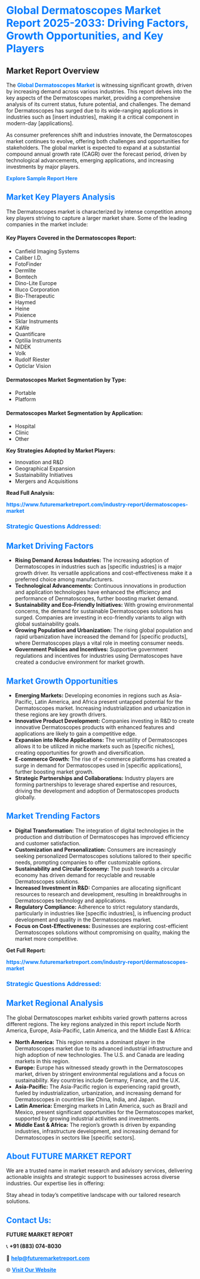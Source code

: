 <h1 style="color: #007BFF;">Global Dermatoscopes Market Report 2025-2033: Driving Factors, Growth Opportunities, and Key Players</h1>

<section id="overview">
<h2>Market Report Overview</h2>
<p>The <a href="https://www.futuremarketreport.com/industry-report/dermatoscopes-market" style="color: #007BFF; text-decoration: none;"><strong>Global Dermatoscopes Market</strong></a> is witnessing significant growth, driven by increasing demand across various industries. This report delves into the key aspects of the Dermatoscopes market, providing a comprehensive analysis of its current status, future potential, and challenges. The demand for Dermatoscopes has surged due to its wide-ranging applications in industries such as [insert industries], making it a critical component in modern-day [applications].</p>
<p>As consumer preferences shift and industries innovate, the Dermatoscopes market continues to evolve, offering both challenges and opportunities for stakeholders. The global market is expected to expand at a substantial compound annual growth rate (CAGR) over the forecast period, driven by technological advancements, emerging applications, and increasing investments by major players.</p>
</section>

<section id="overview">
<p><a href="https://www.futuremarketreport.com/request-sample/reportId=107802" style="color: #007BFF; text-decoration: none;"><strong>Explore Sample Report Here</strong></a></p>
</section>

<section id="key-players">
<h2 style="color: #007BFF;">Market Key Players Analysis</h2>
<p>The Dermatoscopes market is characterized by intense competition among key players striving to capture a larger market share. Some of the leading companies in the market include:</p>
<h4>Key Players Covered in the Dermatoscopes Report:</h4>
<ul><li>Canfield Imaging Systems</li><li>Caliber I.D.</li><li>FotoFinder</li><li>Dermlite</li><li>Bomtech</li><li>Dino-Lite Europe</li><li>Illuco Corporation</li><li>Bio-Therapeutic</li><li>Haymed</li><li>Heine</li><li>Pixience</li><li>Sklar Instruments</li><li>KaWe</li><li>Quantificare</li><li>Optilia Instruments</li><li>NIDEK</li><li>Volk</li><li>Rudolf Riester</li><li>Opticlar Vision</li></ul>
<h4>Dermatoscopes Market Segmentation by Type:</h4>
<ul><li>Portable</li><li>Platform</li></ul>

<h4>Dermatoscopes Market Segmentation by Application:</h4>
<ul><li>Hospital</li><li>Clinic</li><li>Other</li></ul>
<p><strong>Key Strategies Adopted by Market Players:</strong></p>
<ul>
<li>Innovation and R&D</li>
<li>Geographical Expansion</li>
<li>Sustainability Initiatives</li>
<li>Mergers and Acquisitions</li>
</ul>
</section>

<section>
<p><strong>Read Full Analysis: </strong></p><a href="https://www.futuremarketreport.com/industry-report/dermatoscopes-market" style="color: #007BFF; text-decoration: none;"><strong>https://www.futuremarketreport.com/industry-report/dermatoscopes-market</strong></a>
<h3 style="color: #007BFF;">Strategic Questions Addressed:</h3>
</section>

<section id="driving-factors">
<h2 style="color: #007BFF;">Market Driving Factors</h2>
<ul>
<li><strong>Rising Demand Across Industries:</strong> The increasing adoption of Dermatoscopes in industries such as [specific industries] is a major growth driver. Its versatile applications and cost-effectiveness make it a preferred choice among manufacturers.</li>
<li><strong>Technological Advancements:</strong> Continuous innovations in production and application technologies have enhanced the efficiency and performance of Dermatoscopes, further boosting market demand.</li>
<li><strong>Sustainability and Eco-Friendly Initiatives:</strong> With growing environmental concerns, the demand for sustainable Dermatoscopes solutions has surged. Companies are investing in eco-friendly variants to align with global sustainability goals.</li>
<li><strong>Growing Population and Urbanization:</strong> The rising global population and rapid urbanization have increased the demand for [specific products], where Dermatoscopes plays a vital role in meeting consumer needs.</li>
<li><strong>Government Policies and Incentives:</strong> Supportive government regulations and incentives for industries using Dermatoscopes have created a conducive environment for market growth.</li>
</ul>
</section>

<section id="growth-opportunities">
<h2 style="color: #007BFF;">Market Growth Opportunities</h2>
<ul>
<li><strong>Emerging Markets:</strong> Developing economies in regions such as Asia-Pacific, Latin America, and Africa present untapped potential for the Dermatoscopes market. Increasing industrialization and urbanization in these regions are key growth drivers.</li>
<li><strong>Innovative Product Development:</strong> Companies investing in R&D to create innovative Dermatoscopes products with enhanced features and applications are likely to gain a competitive edge.</li>
<li><strong>Expansion into Niche Applications:</strong> The versatility of Dermatoscopes allows it to be utilized in niche markets such as [specific niches], creating opportunities for growth and diversification.</li>
<li><strong>E-commerce Growth:</strong> The rise of e-commerce platforms has created a surge in demand for Dermatoscopes used in [specific applications], further boosting market growth.</li>
<li><strong>Strategic Partnerships and Collaborations:</strong> Industry players are forming partnerships to leverage shared expertise and resources, driving the development and adoption of Dermatoscopes products globally.</li>
</ul>
</section>

<section id="trending-factors">
<h2 style="color: #007BFF;">Market Trending Factors</h2>
<ul>
<li><strong>Digital Transformation:</strong> The integration of digital technologies in the production and distribution of Dermatoscopes has improved efficiency and customer satisfaction.</li>
<li><strong>Customization and Personalization:</strong> Consumers are increasingly seeking personalized Dermatoscopes solutions tailored to their specific needs, prompting companies to offer customizable options.</li>
<li><strong>Sustainability and Circular Economy:</strong> The push towards a circular economy has driven demand for recyclable and reusable Dermatoscopes solutions.</li>
<li><strong>Increased Investment in R&D:</strong> Companies are allocating significant resources to research and development, resulting in breakthroughs in Dermatoscopes technology and applications.</li>
<li><strong>Regulatory Compliance:</strong> Adherence to strict regulatory standards, particularly in industries like [specific industries], is influencing product development and quality in the Dermatoscopes market.</li>
<li><strong>Focus on Cost-Effectiveness:</strong> Businesses are exploring cost-efficient Dermatoscopes solutions without compromising on quality, making the market more competitive.</li>
</ul>
</section>

<section>
<p><strong>Get Full Report: </strong></p><a href="https://www.futuremarketreport.com/industry-report/dermatoscopes-market" style="color: #007BFF; text-decoration: none;"><strong>https://www.futuremarketreport.com/industry-report/dermatoscopes-market</strong></a>
<h3 style="color: #007BFF;">Strategic Questions Addressed:</h3>
</section>


<section id="regional-analysis">
<h2 style="color: #007BFF;">Market Regional Analysis</h2>
<p>The global Dermatoscopes market exhibits varied growth patterns across different regions. The key regions analyzed in this report include North America, Europe, Asia-Pacific, Latin America, and the Middle East & Africa:</p>
<ul>
<li><strong>North America:</strong> This region remains a dominant player in the Dermatoscopes market due to its advanced industrial infrastructure and high adoption of new technologies. The U.S. and Canada are leading markets in this region.</li>
<li><strong>Europe:</strong> Europe has witnessed steady growth in the Dermatoscopes market, driven by stringent environmental regulations and a focus on sustainability. Key countries include Germany, France, and the U.K.</li>
<li><strong>Asia-Pacific:</strong> The Asia-Pacific region is experiencing rapid growth, fueled by industrialization, urbanization, and increasing demand for Dermatoscopes in countries like China, India, and Japan.</li>
<li><strong>Latin America:</strong> Emerging markets in Latin America, such as Brazil and Mexico, present significant opportunities for the Dermatoscopes market, supported by growing industrial activities and investments.</li>
<li><strong>Middle East & Africa:</strong> The region’s growth is driven by expanding industries, infrastructure development, and increasing demand for Dermatoscopes in sectors like [specific sectors].</li>
</ul>
</section>

<footer>
<h2 style="color: #007BFF;">About FUTURE MARKET REPORT</h2>
<p>We are a trusted name in market research and advisory services, delivering actionable insights and strategic support to businesses across diverse industries. Our expertise lies in offering:</p>

<p>Stay ahead in today’s competitive landscape with our tailored research solutions.</p>

<h2 style="color: #007BFF;">Contact Us:</h2>
<p><strong>FUTURE MARKET REPORT</strong></p>
<p>📞 <strong>+91 (883) 074-8030</strong></p>
<p>📧 <strong><a href="mailto:help@futuremarketreport.com" style="color: #007BFF;">help@futuremarketreport.com</a></strong></p>
<p>🌐 <strong><a href="https://www.futuremarketreport.com/" style="color: #007BFF;">Visit Our Website</a></strong></p>
</footer>